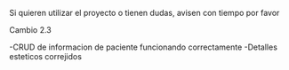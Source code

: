 Si quieren utilizar el proyecto o tienen dudas, avisen con tiempo por favor

Cambio 2.3

  -CRUD de informacion de paciente funcionando correctamente
  -Detalles esteticos correjidos
